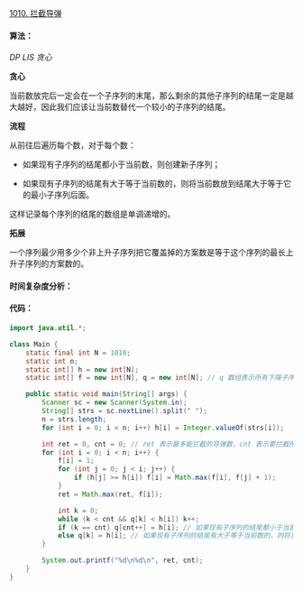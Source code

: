 [1010. 拦截导弹](https://www.acwing.com/problem/content/1012/)

#### 算法：

*DP* *LIS* *贪心*

**贪心**

当前数放完后一定会在一个子序列的末尾，那么剩余的其他子序列的结尾一定是越大越好，因此我们应该让当前数替代一个较小的子序列的结尾。

**流程**

从前往后遍历每个数，对于每个数：

- 如果现有子序列的结尾都小于当前数，则创建新子序列；

- 如果现有子序列的结尾有大于等于当前数的，则将当前数放到结尾大于等于它的最小子序列后面。

这样记录每个序列的结尾的数组是单调递增的。

**拓展**

一个序列最少用多少个非上升子序列把它覆盖掉的方案数是等于这个序列的最长上升子序列的方案数的。

#### 时间复杂度分析：



#### 代码：

```java
import java.util.*;

class Main {
    static final int N = 1010;
    static int n;
    static int[] h = new int[N];
    static int[] f = new int[N], q = new int[N]; // q 数组表示所有下降子序列的结尾

    public static void main(String[] args) {
        Scanner sc = new Scanner(System.in);
        String[] strs = sc.nextLine().split(" ");
        n = strs.length;
        for (int i = 0; i < n; i++) h[i] = Integer.valueOf(strs[i]);

        int ret = 0, cnt = 0; // ret 表示最多能拦截的导弹数，cnt 表示要拦截所有导弹最少要配备的系统数
        for (int i = 0; i < n; i++) {
            f[i] = 1;
            for (int j = 0; j < i; j++) {
                if (h[j] >= h[i]) f[i] = Math.max(f[i], f[j] + 1);
            }
            ret = Math.max(ret, f[i]);

            int k = 0;
            while (k < cnt && q[k] < h[i]) k++;
            if (k == cnt) q[cnt++] = h[i]; // 如果现有子序列的结尾都小于当前数，则创建新子序列
            else q[k] = h[i]; // 如果现有子序列的结尾有大于等于当前数的，则将当前数放到结尾大于等于它的最小子序列后面
        }

        System.out.printf("%d\n%d\n", ret, cnt);
    }
}
```

